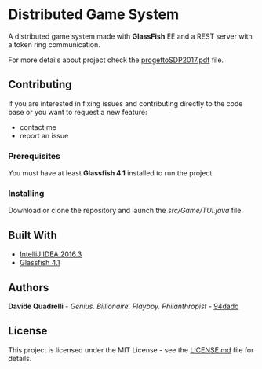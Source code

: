 # Distributed Game System

A distributed game system made with **GlassFish** EE and a REST server with a token ring communication.

For more details about project check the [progettoSDP2017.pdf](https://github.com/Lucci93/DistributedSystemProject/blob/master/progettoSDP2017.pdf) file.

## Contributing

If you are interested in fixing issues and contributing directly to the code base or you want to request a new feature:

* contact me
* report an issue

### Prerequisites

You must have at least **Glassfish 4.1** installed to run the project.

### Installing

Download or clone the repository and launch the *src/Game/TUI.java* file.

## Built With

* [IntelliJ IDEA 2016.3](https://www.jetbrains.com/idea/)
* [Glassfish 4.1](https://javaee.github.io/glassfish/)

## Authors

**Davide Quadrelli** - *Genius. Billionaire. Playboy. Philanthropist* - [94dado](https://github.com/94dado)

## License

This project is licensed under the MIT License - see the [LICENSE.md](LICENSE.md) file for details.